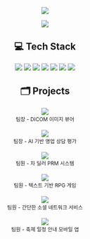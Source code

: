 <p align="center">
  <a href="https://github.com/Chanyoung3" target="_blank">
    <img src="https://github-readme-stats.vercel.app/api?username=Chanyoung3&show_icons=true&theme=radical" />
  </a>
</p>

<p align="center">
  <img src="https://github-readme-stats.vercel.app/api/top-langs/?username=Chanyoung3&layout=compact&theme=radical" />
</p>  

<h2 align="center">💻 Tech Stack</h2>
<p align="center">
  <img src="https://img.shields.io/badge/HTML5-E34F26?style=flat&logo=HTML5&logoColor=white">
  <img src="https://img.shields.io/badge/CSS3-1572B6?style=flat&logo=CSS3&logoColor=white">
  <img src="https://img.shields.io/badge/Java-007396?style=flat&logo=Java&logoColor=white">
  <img src="https://img.shields.io/badge/Python-3776AB?style=flat&logo=Python&logoColor=white">
  <img src="https://img.shields.io/badge/Javascript-F7DF1E?style=flat&logo=Javascript&logoColor=white">
  <img src="https://img.shields.io/badge/MySQL-4479A1?style=flat&logo=MySQL&logoColor=white">
  <img src="https://img.shields.io/badge/Oracle-F80000?style=flat&logo=Oracle&logoColor=white">
</p>

<h2 align="center">🗂️ Projects</h2>
<p align="center">

  <a href="https://github.com/Chanyoung3/DIVA" target="_blank">
    <img src="https://img.shields.io/badge/LEADER-DIVA-557531?style=for-the-badge" />
  </a> <br>
  <sub>팀장 - DICOM 이미지 뷰어</sub>
  <br><br>

  <a href="https://github.com/Chanyoung3/SalesScoreAi" target="_blank">
    <img src="https://img.shields.io/badge/LEADER-SalesScoreAi-2563EB?style=for-the-badge" />
  </a> <br>
  <sub>팀장 - AI 기반 영업 상담 평가</sub>
  <br><br>

  <a href="https://github.com/Chanyoung3/DATAUP" target="_blank">
    <img src="https://img.shields.io/badge/MEMBER-DATAUP-808080?style=for-the-badge" />
  </a> <br>
  <sub>팀원 - 차 딜러 PRM 시스템</sub>
  <br><br>

  <a href="https://github.com/Chanyoung3/AYEN" target="_blank">
    <img src="https://img.shields.io/badge/MEMBER-AYEN-A9A9A9?style=for-the-badge" />
  </a> <br>
  <sub>팀원 - 텍스트 기반 RPG 게임</sub>
  <br><br>

  <a href="https://github.com/Chanyoung3/MYSNS" target="_blank">
    <img src="https://img.shields.io/badge/MEMBER-MYSNS-FF4023?style=for-the-badge" />
  </a> <br>
  <sub>팀원 - 간단한 소셜 네트워크 서비스</sub>
  <br><br>

  <a href="https://github.com/Chanyoung3/FESTIVALAPP" target="_blank">
    <img src="https://img.shields.io/badge/MEMBER-FESTIVALAPP-87CEEB?style=for-the-badge" />
  </a> <br>
  <sub>팀원 - 축제 일정 안내 모바일 앱</sub>
</p>
